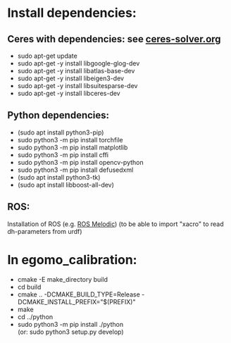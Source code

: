 Install dependencies:
=====================

Ceres with dependencies: see [ceres-solver.org](http://ceres-solver.org)
------------------------
* sudo apt-get update
* sudo apt-get -y install libgoogle-glog-dev
* sudo apt-get -y install libatlas-base-dev
* sudo apt-get -y install libeigen3-dev
* sudo apt-get -y install libsuitesparse-dev
* sudo apt-get -y install libceres-dev

Python dependencies:
--------------------
* (sudo apt install python3-pip)
* sudo python3 -m pip install torchfile
* sudo python3 -m pip install matplotlib
* sudo python3 -m pip install cffi
* sudo python3 -m pip install opencv-python
* sudo python3 -m pip install defusedxml
* (sudo apt install python3-tk)
* (sudo apt install libboost-all-dev)

ROS:
----
Installation of ROS (e.g. [ROS Melodic](http://wiki.ros.org/melodic/Installation/Ubuntu))
(to be able to import "xacro" to read dh-parameters from urdf)

In egomo_calibration:
=====================
* cmake -E make_directory build
* cd build
* cmake .. -DCMAKE_BUILD_TYPE=Release -DCMAKE_INSTALL_PREFIX="$(PREFIX)"
* make
* cd ../python
* sudo python3 -m pip install ./python <br />
  (or: sudo python3 setup.py develop)
  
